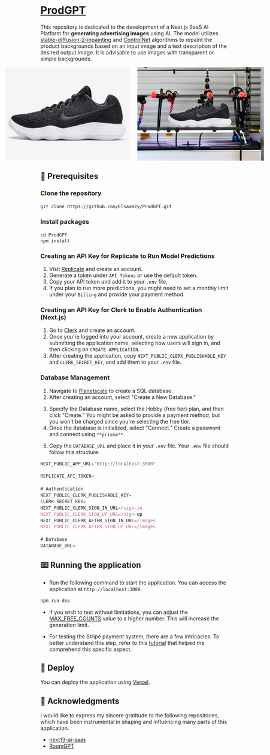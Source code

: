 # [ProdGPT](https://prod-gpt.vercel.app)

This repository is dedicated to the development of a Next.js SaaS AI Platform for **generating advertising images** using AI. The model utilizes [stable-diffusion-2-inpainting](https://huggingface.co/stabilityai/stable-diffusion-2-inpainting) and [ControlNet](https://github.com/lllyasviel/ControlNet) algorithms to repaint the product backgrounds based on an input image and a text description of the desired output image. It is advisable to use images with transparent or simple backgrounds.

<div style="display: flex; justify-content: center;">
    <img src="./public/shoe.jpg" alt="Database" width="400" height="250"/>
    <img src="./public/ad_inpaint_3.jpg" alt="Database" width="400" height="250" style="margin-left: 20px;"/>
</div>

## 📖 Prerequisites

### Clone the repository

```bash
git clone https://github.com/Elsaam2y/ProdGPT.git
```

### Install packages

```shell
cd ProdGPT
npm install
```

### Creating an API Key for Replicate to Run Model Predictions

1. Visit [Replicate](https://replicate.com/) and create an account.
2. Generate a token under `API Tokens` or use the default token.
3. Copy your API token and add it to your `.env` file.
4. If you plan to run more predictions, you might need to set a monthly limit under your `Billing` and provide your payment method.

### Creating an API Key for Clerk to Enable Authentication (Next.js)

1. Go to [Clerk](https://clerk.com/) and create an account.
2. Once you're logged into your account, create a new application by submitting the application name, selecting how users will sign in, and then clicking on `CREATE APPLICATION`.
3. After creating the application, copy `NEXT_PUBLIC_CLERK_PUBLISHABLE_KEY` and `CLERK_SECRET_KEY`, and add them to your `.env` file.

### Database Management

1. Navigate to [Planetscale](https://planetscale.com/) to create a SQL database.
2. After creating an account, select "Create a New Database."

<!-- <div style="display: flex; justify-content: center;">
    <img src="./public/create_db.png" alt="Database" width="400" height="250"/>
</div> -->

3. Specify the Database name, select the Hobby (free tier) plan, and then click "Create." You might be asked to provide a payment method, but you won't be charged since you're selecting the free tier.
4. Once the database is initialized, select "Connect." Create a password and connect using `**prisma**`.

<!-- <div style="display: flex; justify-content: center;">
    <img src="./public/connect_db.png" alt="Database" width="400" height="250"/>
</div> -->

5. Copy the `DATABASE_URL` and place it in your `.env` file. Your `.env` file should follow this structure:

```js
NEXT_PUBLIC_APP_URL="http://localhost:3000"

REPLICATE_API_TOKEN=

# Authentication
NEXT_PUBLIC_CLERK_PUBLISHABLE_KEY=
CLERK_SECRET_KEY=
NEXT_PUBLIC_CLERK_SIGN_IN_URL=/sign-in
NEXT_PUBLIC_CLERK_SIGN_UP_URL=/sign-up
NEXT_PUBLIC_CLERK_AFTER_SIGN_IN_URL=/Images
NEXT_PUBLIC_CLERK_AFTER_SIGN_UP_URL=/Images

# Database
DATABASE_URL=
```

## ⌨️ Running the application

- Run the following command to start the application. You can access the application at `http://localhost:3000`.

```bash
npm run dev
```

- If you wish to test without limitations, you can adjust the [MAX_FREE_COUNTS](https://github.com/Elsaam2y/ProdGPT/blob/afc974a6e935bf8062bcac6eb4290e82cfcfdf68/constants.ts#L3) value to a higher number. This will increase the generation limit.

- For testing the Stripe payment system, there are a few intricacies. To better understand this step, refer to this [tutorial](https://youtu.be/ffJ38dBzrlY?t=14687) that helped me comprehend this specific aspect.

## 🚀 Deploy

You can deploy the application using [Vercel](https://vercel.com?utm_source=github&utm_medium=readme&utm_campaign=vercel-examples).

## 💫 Acknowledgments

I would like to express my sincere gratitude to the following repositories, which have been instrumental in shaping and influencing many parts of this application.

- [next13-ai-saas](https://github.com/AntonioErdeljac/next13-ai-saas)
- [RoomGPT](https://github.com/Nutlope/roomGPT/tree/main)
